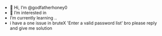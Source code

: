 - 👋 Hi, I’m @godfatherhoney0
- 👀 I’m interested in
-  I’m currently learning ..
-  i have a one issue in bruteX 'Enter a valid password list' bro please reply and give me solution 
